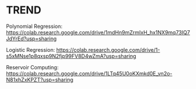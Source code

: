 # TREND

Polynomial Regression:  https://colab.research.google.com/drive/1mdHn9mZrmIxH_hx1NX9mq73IQ7JdYrEd?usp=sharing

Logistic Regression: https://colab.research.google.com/drive/1-s5xMNse1p8qxsp9N2fjp99FV8D4wZmA?usp=sharing

Reservoir Computing: https://colab.research.google.com/drive/1LTq45U0oKXmkd0E_vn2o-N81xhZxKPZT?usp=sharing
